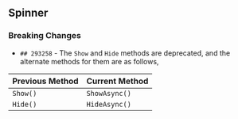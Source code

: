 ##  Spinner

###    Breaking Changes

- `## 293258` - The `Show` and `Hide` methods are deprecated, and the alternate methods for them are as follows,

Previous Method | Current Method
-----|-----
`Show()` | `ShowAsync()`
`Hide()` | `HideAsync()`
